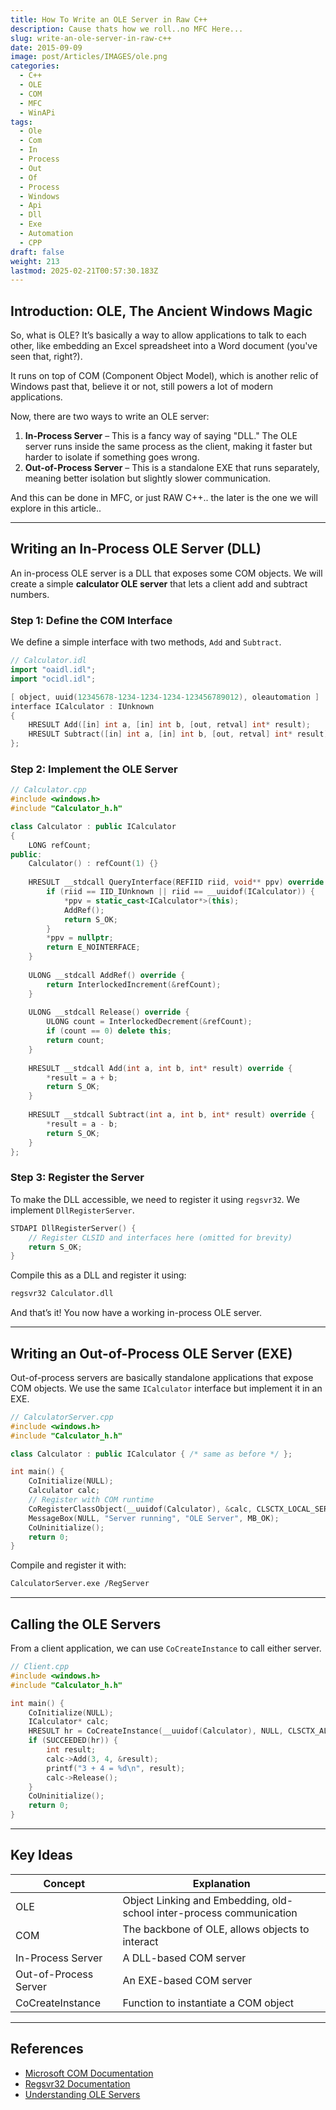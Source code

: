 ```yaml
---
title: How To Write an OLE Server in Raw C++
description: Cause thats how we roll..no MFC Here...
slug: write-an-ole-server-in-raw-c++
date: 2015-09-09
image: post/Articles/IMAGES/ole.png
categories:
  - C++
  - OLE
  - COM
  - MFC
  - WinAPi
tags:
  - Ole
  - Com
  - In
  - Process
  - Out
  - Of
  - Process
  - Windows
  - Api
  - Dll
  - Exe
  - Automation
  - CPP
draft: false
weight: 213
lastmod: 2025-02-21T00:57:30.183Z
---
```

<!-- 
# Write an OLE Server in Raw C++
-->

## Introduction: OLE, The Ancient Windows Magic

So, what is OLE? It’s basically a way to allow applications to talk to each other, like embedding an Excel spreadsheet into a Word document (you've seen that, right?).

It runs on top of COM (Component Object Model), which is another relic of Windows past that, believe it or not, still powers a lot of modern applications.

Now, there are two ways to write an OLE server:

1. **In-Process Server** – This is a fancy way of saying "DLL." The OLE server runs inside the same process as the client, making it faster but harder to isolate if something goes wrong.
2. **Out-of-Process Server** – This is a standalone EXE that runs separately, meaning better isolation but slightly slower communication.

And this can be done in MFC, or just RAW C++.. the later is the one we will explore in this article..

***

## Writing an In-Process OLE Server (DLL)

An in-process OLE server is a DLL that exposes some COM objects. We will create a simple **calculator OLE server** that lets a client add and subtract numbers.

### Step 1: Define the COM Interface

We define a simple interface with two methods, `Add` and `Subtract`.

```cpp
// Calculator.idl
import "oaidl.idl";
import "ocidl.idl";

[ object, uuid(12345678-1234-1234-1234-123456789012), oleautomation ]
interface ICalculator : IUnknown
{
    HRESULT Add([in] int a, [in] int b, [out, retval] int* result);
    HRESULT Subtract([in] int a, [in] int b, [out, retval] int* result);
};
```

### Step 2: Implement the OLE Server

```cpp
// Calculator.cpp
#include <windows.h>
#include "Calculator_h.h"

class Calculator : public ICalculator
{
    LONG refCount;
public:
    Calculator() : refCount(1) {}
    
    HRESULT __stdcall QueryInterface(REFIID riid, void** ppv) override {
        if (riid == IID_IUnknown || riid == __uuidof(ICalculator)) {
            *ppv = static_cast<ICalculator*>(this);
            AddRef();
            return S_OK;
        }
        *ppv = nullptr;
        return E_NOINTERFACE;
    }
    
    ULONG __stdcall AddRef() override {
        return InterlockedIncrement(&refCount);
    }
    
    ULONG __stdcall Release() override {
        ULONG count = InterlockedDecrement(&refCount);
        if (count == 0) delete this;
        return count;
    }
    
    HRESULT __stdcall Add(int a, int b, int* result) override {
        *result = a + b;
        return S_OK;
    }
    
    HRESULT __stdcall Subtract(int a, int b, int* result) override {
        *result = a - b;
        return S_OK;
    }
};
```

### Step 3: Register the Server

To make the DLL accessible, we need to register it using `regsvr32`. We implement `DllRegisterServer`.

```cpp
STDAPI DllRegisterServer() {
    // Register CLSID and interfaces here (omitted for brevity)
    return S_OK;
}
```

Compile this as a DLL and register it using:

```sh
regsvr32 Calculator.dll
```

And that’s it! You now have a working in-process OLE server.

***

## Writing an Out-of-Process OLE Server (EXE)

Out-of-process servers are basically standalone applications that expose COM objects. We use the same `ICalculator` interface but implement it in an EXE.

```cpp
// CalculatorServer.cpp
#include <windows.h>
#include "Calculator_h.h"

class Calculator : public ICalculator { /* same as before */ };

int main() {
    CoInitialize(NULL);
    Calculator calc;
    // Register with COM runtime
    CoRegisterClassObject(__uuidof(Calculator), &calc, CLSCTX_LOCAL_SERVER, REGCLS_MULTIPLEUSE, &cookie);
    MessageBox(NULL, "Server running", "OLE Server", MB_OK);
    CoUninitialize();
    return 0;
}
```

Compile and register it with:

```sh
CalculatorServer.exe /RegServer
```

***

## Calling the OLE Servers

From a client application, we can use `CoCreateInstance` to call either server.

```cpp
// Client.cpp
#include <windows.h>
#include "Calculator_h.h"

int main() {
    CoInitialize(NULL);
    ICalculator* calc;
    HRESULT hr = CoCreateInstance(__uuidof(Calculator), NULL, CLSCTX_ALL, IID_ICalculator, (void**)&calc);
    if (SUCCEEDED(hr)) {
        int result;
        calc->Add(3, 4, &result);
        printf("3 + 4 = %d\n", result);
        calc->Release();
    }
    CoUninitialize();
    return 0;
}
```

***

## Key Ideas

| Concept               | Explanation                                                          |
| --------------------- | -------------------------------------------------------------------- |
| OLE                   | Object Linking and Embedding, old-school inter-process communication |
| COM                   | The backbone of OLE, allows objects to interact                      |
| In-Process Server     | A DLL-based COM server                                               |
| Out-of-Process Server | An EXE-based COM server                                              |
| CoCreateInstance      | Function to instantiate a COM object                                 |

***

## References

* [Microsoft COM Documentation](https://docs.microsoft.com/en-us/windows/win32/com/)
* [Regsvr32 Documentation](https://docs.microsoft.com/en-us/windows/win32/stg/registration-functions)
* [Understanding OLE Servers](https://docs.microsoft.com/en-us/cpp/atl/)
